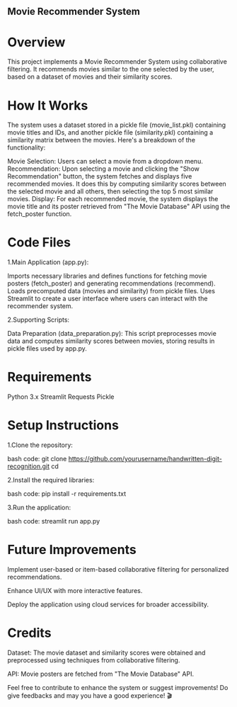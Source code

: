 ## Movie Recommender System

# Overview
This project implements a Movie Recommender System using collaborative filtering. It recommends movies similar to the one selected by the user, based on a dataset of movies and their similarity scores.

# How It Works
The system uses a dataset stored in a pickle file (movie_list.pkl) containing movie titles and IDs, and another pickle file (similarity.pkl) containing a similarity matrix between the movies. Here's a breakdown of the functionality:

Movie Selection: Users can select a movie from a dropdown menu.
Recommendation: Upon selecting a movie and clicking the "Show Recommendation" button, the system fetches and displays five recommended movies. It does this by computing similarity scores between the selected movie and all others, then selecting the top 5 most similar movies.
Display: For each recommended movie, the system displays the movie title and its poster retrieved from "The Movie Database" API using the fetch_poster function.

# Code Files

1.Main Application (app.py):

Imports necessary libraries and defines functions for fetching movie posters (fetch_poster) and generating recommendations (recommend).
Loads precomputed data (movies and similarity) from pickle files.
Uses Streamlit to create a user interface where users can interact with the recommender system.

2.Supporting Scripts:

Data Preparation (data_preparation.py): This script preprocesses movie data and computes similarity scores between movies, storing results in pickle files used by app.py.

# Requirements
Python 3.x
Streamlit
Requests
Pickle

# Setup Instructions

1.Clone the repository:

bash code:
git clone https://github.com/yourusername/handwritten-digit-recognition.git
cd

2.Install the required libraries:

bash code:
pip install -r requirements.txt

3.Run the application:

bash code:
streamlit run app.py

# Future Improvements
Implement user-based or item-based collaborative filtering for personalized recommendations.

Enhance UI/UX with more interactive features.

Deploy the application using cloud services for broader accessibility.

# Credits
Dataset: The movie dataset and similarity scores were obtained and preprocessed using techniques from collaborative filtering.

API: Movie posters are fetched from "The Movie Database" API.

Feel free to contribute to enhance the system or suggest improvements! Do give feedbacks and may you have a good experience! 🎬
